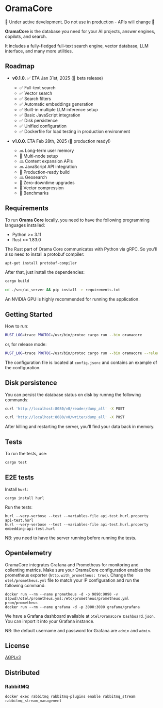 # OramaCore

🚧 Under active development. Do not use in production - APIs will change 🚧

**OramaCore** is the database you need for your AI projects, answer engines, copilots, and search.

It includes a fully-fledged full-text search engine, vector database, LLM interface, and many more utilities.

## Roadmap

- **v0.1.0**. ✅ ETA Jan 31st, 2025 (🚧 beta release)
    - ✅ Full-text search
    - ✅ Vector search
    - ✅ Search filters
    - ✅ Automatic embeddings generation
    - ✅ Built-in multiple LLM inference setup
    - ✅ Basic JavaScript integration
    - ✅ Disk persistence
    - ✅ Unified configuration
    - ✅ Dockerfile for load testing in production environment

- **v1.0.0**. ETA Feb 28th, 2025 (🎉 production ready!)
    - 🔜 Long-term user memory
    - 🚧 Multi-node setup
    - 🔜 Content expansion APIs
    - 🔜 JavaScript API integration
    - 🚧 Production-ready build
    - 🔜 Geosearch
    - 🚧 Zero-downtime upgrades
    - 🚧 Vector compression
    - 🚧 Benchmarks

## Requirements

To run **Orama Core** locally, you need to have the following programming languages installed:

- Python >= 3.11
- Rust >= 1.83.0

The Rust part of Orama Core communicates with Python via gRPC. So you'll also need to install a protobuf compiler:

```bash
apt-get install protobuf-compiler
```

After that, just install the dependencies:

```bash
cargo build
```

```bash
cd ./src/ai_server && pip install -r requirements.txt
```

An NVIDIA GPU is highly recommended for running the application.

## Getting Started

How to run:
```bash
RUST_LOG=trace PROTOC=/usr/bin/protoc cargo run --bin oramacore
```
or, for release mode:
```bash
RUST_LOG=trace PROTOC=/usr/bin/protoc cargo run --bin oramacore --release
```

The configuration file is located at `config.jsonc` and contains an example of the configuration.

## Disk persistence

You can persist the database status on disk by runnng the following commands:

```bash
curl 'http://localhost:8080/v0/reader/dump_all' -X POST
```

```bash
curl 'http://localhost:8080/v0/writer/dump_all' -X POST
```

After killing and restarting the server, you'll find your data back in memory.

## Tests

To run the tests, use:
```bash
cargo test
```

## E2E tests

Install `hurl`:
```
cargo install hurl
```

Run the tests:
```
hurl --very-verbose --test --variables-file api-test.hurl.property api-test.hurl
hurl --very-verbose --test --variables-file api-test.hurl.property embedding-api-test.hurl
```

NB: you need to have the server running before running the tests.

## Opentelemetry

OramaCore integrates Grafana and Prometheus for monitoring and collenting metrics.
Make sure your OramaCore configuration enables the prometheus exporter (`http.with_prometheus: true`).
Change the `otel/prometheus.yml` file to match your IP configuration and run the following command:
```
docker run --rm --name prometheus -d -p 9090:9090 -v $(pwd)/otel/prometheus.yml:/etc/prometheus/prometheus.yml prom/prometheus
docker run --rm --name grafana -d -p 3000:3000 grafana/grafana
```

We have a Grafana dashboard available at `otel/OramaCore Dashboard.json`. You can import it into your Grafana instance.

NB: the default username and password for Grafana are `admin` and `admin`.

## License

[AGPLv3](/LICENSE.md)

## Distributed
### RabbitMQ

```
docker exec rabbitmq rabbitmq-plugins enable rabbitmq_stream rabbitmq_stream_management
```